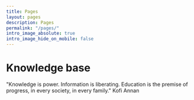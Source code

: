 ```yaml
---
title: Pages
layout: pages
description: Pages
permalink: "/pages/"
intro_image_absolute: true
intro_image_hide_on_mobile: false
---
```


# Knowledge base

"Knowledge is power. Information is liberating. Education is the premise of progress, in every society, in every family." Kofi Annan

